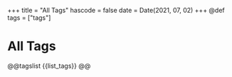 +++
title = "All Tags"
hascode = false
date = Date(2021, 07, 02)
+++
@def tags = ["tags"]

# All Tags

@@tagslist {{list_tags}} @@
